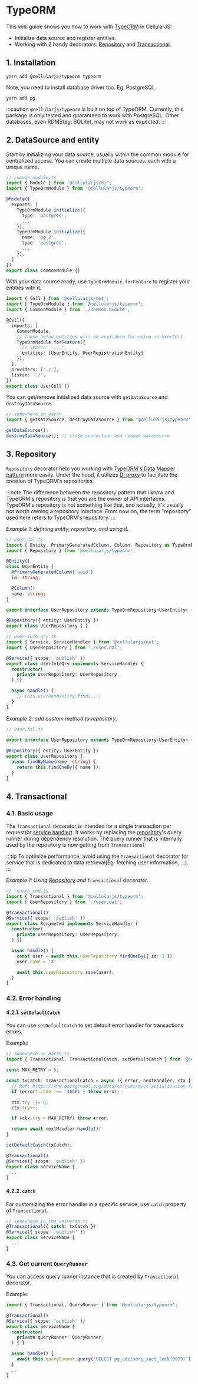 # TypeORM
This wiki guide  shows you how to work with [TypeORM](https://typeorm.io) in CellularJS:
- Initialize data source and register entities.
- Working with 2 handy decorators: [Repository](/docs/how-to%20wiki/typeorm#3-repository) and [Transactional](/docs/how-to%20wiki/typeorm#4-transactional).

## 1. Installation
```
yarn add @cellularjs/typeorm typeorm
```

Note, you need to install database driver too. Eg: PostgreSQL.
```
yarn add pg
```

:::caution
`@cellularjs/typeorm` is built on top of TypeORM. Currently, this package is only tested and guaranteed to work with PostgreSQL. Other databases, even RDMS(eg: SQLite), may not work as expected.
:::

## 2. DataSource and entity
Start by initializing your data source, usually within the common module for centralized access. You can create multiple data sources, each with a unique name.

```ts
// common.module.ts
import { Module } from '@cellularjs/di';
import { TypeOrmModule } from '@cellularjs/typeorm';

⁣@Module({
  exports: [
    TypeOrmModule.initialize({
      type: 'postgres',
      ...
    }),
    TypeOrmModule.initialize({
      name: 'pg_2',
      type: 'postgres',
      ...
    }),
  ]
})
export class CommonModule {}
```

With your data source ready, use `TypeOrmModule.forFeature` to register your entities with it.
```ts {9-12}
import { Cell } from '@cellularjs/net';
import { TypeOrmModule } from '@cellularjs/typeorm';
import { CommonModule } from './common.module';

⁣@Cell({
  imports: [
    CommonModule,
    // These below entities will be available for using in UserCell.
    TypeOrmModule.forFeature({
      // source: '...',
      entities: [UserEntity, UserRegistrationEntity]
    }),
  ],
  providers: ['./'],
  listen: './',
})
export class UserCell {}
```

You can get/remove initialized data source with `getDataSource` and `destroyDataSource`.
```ts
// somewhere_on_earch
import { getDataSource, destroyDataSource } from '@cellularjs/typeorm';

getDataSource();
destroyDataSource(); // close connection and remove datasource.
```
## 3. Repository
`Repository` decorator help you working with [TypeORM's Data Mapper pattern](https://typeorm.io/active-record-data-mapper#what-is-the-data-mapper-pattern) more easily. Under the hood, it utilizes [DI proxy](/docs/foundation/dependency-injection/basic-usage#3-proxy) to facilitate the creation of TypeORM's repositories.

:::note
The difference between the repository pattern that I know and TypeORM's repository is that you are the owner of API interfaces. TypeORM's repository is not something like that, and actually, it's usually not worth owning a repository interface. From now on, the term "repository" used here refers to TypeORM's repository.
:::

_Example 1: defining entity, repository, and using it._
```ts
// user.dal.ts
import { Entity, PrimaryGeneratedColumn, Column, Repository as TypeOrmRepository } from 'typeorm';
import { Repository } from '@cellularjs/typeorm';

⁣@Entity()
class UserEntity {
  ⁣@PrimaryGeneratedColumn('uuid')
  id: string;

  ⁣@Column()
  name: string;
}

export interface UserRepository extends TypeOrmRepository<UserEntity> { }

⁣@Repository({ entity: UserEntity })
export class UserRepository { }

// user-info.qry.ts
import { Service, ServiceHandler } from '@cellularjs/net';
import { UserRepository } from './user.dal';

⁣@Service({ scope: 'publish' })
export class UserInfoQry implements ServiceHandler {
  constructor(
    private userRepository: UserRepository,
  ) {}

  async handle() {
    // this.userReposotiry.find(...)
  }
}
```

_Example 2: add custom method to repository._
```ts
// user.dal.ts
...
export interface UserRepository extends TypeOrmRepository<UserEntity> { }

⁣@Repository({ entity: UserEntity })
export class UserRepository {
  async findByName(name: string) {
    return this.findOneBy({ name });
  }
}
```

## 4. Transactional
### 4.1. Basic usage
The `Transactional` decorator is intended for a single transaction per request(or [service handler](https://cellularjs.com/docs/foundation/net/service)). It works by replacing the [repository](/docs/how-to%20wiki/typeorm#3-repository)'s query runner during dependency resolution. The query runner that is internally used by the repository is now getting from `Transactional`

:::tip
To optimize performance, avoid using the `Transactional` decorator for service that is dedicated to data retrieval(Eg: fetching user information, ...).
:::

_Example 1: Using [Repository](/docs/how-to%20wiki/typeorm#3-repository) and `Transactional` decorator._
```ts
// rename.cmd.ts
import { Transactional } from '@cellularjs/typeorm';
import { UserRepository } from './user.dal';

⁣@Transactional()
⁣@Service({ scope: 'publish' })
export class RenameCmd implements ServiceHandler {
  constructor(
    private userRepository: UserRepository,
  ) {}

  async handle() {
    const user = await this.userRepository.findOneBy({ id: 1 })
    user.name = 'X'

    await this.userRepository.save(user);
  }
}
```

### 4.2. Error handling
#### 4.2.1. `setDefaultCatch`
You can use `setDefaultCatch` to set default error handler for transactions errors.

Example:
```ts
// somewhere_on_earth.ts
import { Transactional, TransactionalCatch, setDefaultCatch } from '@cellularjs/typeorm';

const MAX_RETRY = 5;

const txCatch: TransactionalCatch = async ({ error, nextHandler, ctx }) => {
  // Ref: https://www.postgresql.org/docs/current/mvcc-serialization-failure-handling.html
  if (error?.code !== '40001') throw error;

  ctx.try ||= 0;
  ctx.try++;

  if (ctx.try > MAX_RETRY) throw error;

  return await nextHandler.handle();
}

setDefaultCatch(txCatch);

@Transactional()
@Service({ scope: 'publish' })
export class ServiceName { 
  ...
}
```

#### 4.2.2. `catch`
For customizing the error handler in a specific service, use `catch` property of `Transactional`.

```ts
// somewhere_in_the_universe.ts
@Transactional({ catch: txCatch })
@Service({ scope: 'publish' })
export class ServiceName { 
  ...
}
```

### 4.3. Get current `QueryRunner`
You can access query runner instance that is created by `Transactional` decorator.

Example:
```ts
import { Transactional, QueryRunner } from '@cellularjs/typeorm';

@Transactional()
@Service({ scope: 'publish' })
export class ServiceName {
  constructor(
    private queryRunner: QueryRunner,
  ) { }

  async handle() {
    await this.queryRunner.query('SELECT pg_advisory_xact_lock(9999)');
  }
  ...
}
```